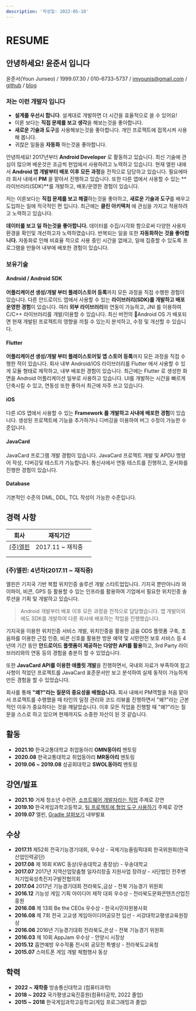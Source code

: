 ```yaml
---
description: '작성일: 2022-05-18'
---
```


# RESUME

## 안녕하세요! 윤준서 입니다

윤준서(Youn Junseo) / 1999.07.30 / 010-6733-5737 / [imyounjs@gmail.com](mailto:lowapple99@gmail.com) / [github](https://github.com/lowapple) / [blog](https://blog.lowapple.io/)

### 저는 이런 개발자 입니다

* **설계를 우선시 합니다**. 설계대로 개발하면 더 시간을 효율적으로 쓸 수 있어요!
* 이론 보다는 **직접 문제를 보고 생각**을 해보는것을 좋아합니다.
* **새로운 기술과 도구**를 사용해보는것을 좋아합니다. 개인 프로젝트에 접목시켜 사용해 봅니다.
* 귀찮은 일들을 **자동화** 하는것을 좋아합니다.

안녕하세요! 2017년부터 **Android Developer** 로 활동하고 있습니다. 최신 기술에 관심이 많으며 배운것은 조금씩 현업에서 사용하려고 노력하고 있습니다. 현재 엘핀 내에서 **Android 앱 개발부터 배포 이후 모든 과정**을 전적으로 담당하고 있습니다. 필요에따라 회사 내에서 **PM** 을 맡아서 진행하고 있습니다. 또한 다른 앱에서 사용할 수 있는 \*\*라이브러리(SDK)\*\*를 개발하고, 배포/운영한 경험이 있습니다.

저는 이론보다는 **직접 문제를 보고 해결**하는것을 좋아하고, **새로운 기술과 도구**를 배우고 도입하는 일에 적극적인 편 입니다. 최근에는 **클린 아키텍처** 에 관심을 가지고 적용하려고 노력하고 있습니다.

**데이터를 보고 일 하는것을 좋아합니다.** 데이터를 수집/시각화 함으로써 다양한 사용자 환경을 확인및 개선하고자 노력하였습니다. 반복되는 일을 또한 **자동화하는 것을 좋아합니다.** 자동화로 인해 비효율 적으로 사용 중인 시간을 없애고, 일에 집중할 수 있도록 프로그램을 만들어 내부에 배포한 경험이 있습니다.

### 보유기술

#### Android / Android SDK <a href="#android--android-sdk" id="android--android-sdk"></a>

**어플리케이션 생성/개발 부터 플레이스토어 등록**까지 모든 과정을 직접 수행한 경험이 있습니다. 다른 안드로이드 앱에서 사용할 수 있는 **라이브러리(SDK)를 개발하고 배포 운영한 경험**이 있습니다. 여러 **외부 라이브러리**와 연동이 가능하고, JNI 를 이용하여 C/C++ 라이브러리를 개발/이용할 수 있습니다. 최신 버전의 Android OS 가 배포되면 현재 개발된 프로젝트의 영향을 끼칠 수 있는지 분석하고, 수정 및 개선할 수 있습니다.

#### Flutter

**어플리케이션 생성/개발 부터 플레이스토어및 앱 스토어 등록**까지 모든 과정을 직접 수행한 적이 있습니다. 회사 내부 Android/iOS 라이브러리를 Flutter 에서 사용할 수 있게 모듈 형태로 제작하고, 내부 배포한 경험이 있습니다. 최근에는 Flutter 로 생성한 화면을 Android 어플리케이션 일부로 사용하고 있습니다. UI를 개발하는 시간을 빠르게 단축시킬 수 있고, 연동성 또한 좋아서 최근에 자주 쓰고 있습니다.

#### iOS <a href="#ios" id="ios"></a>

다른 iOS 앱에서 사용할 수 있는 **Framework 를 개발하고 사내에 배포한 경험**이 있습니다. 생성된 프로젝트에 기능을 추가하거나 디버깅을 이용하여 버그 수정이 가능한 수준입니다.

#### JavaCard <a href="#javacard" id="javacard"></a>

JavaCard 프로그램 개발 경험이 있습니다. JavaCard 프로젝트 개발 및 APDU 명령어 작성, 디버깅및 테스트가 가능합니다. 통신사에서 연동 테스트를 진행하고, 문서화를 진행한 경험이 있습니다.

#### Database <a href="#database" id="database"></a>

기본적인 수준의 DML, DDL, TCL 작성이 가능한 수준입니다.

## 경력 사항

| 회사                       | 재직기간           |   |
| ------------------------ | -------------- | - |
| [(주)엘핀](https://lfin.kr) | 2017.11 \~ 재직중 |   |
|                          |                |   |
|                          |                |   |

### (주)엘핀: 4년차(2017.11 \~ 재직중)

엘핀은 기지국 기반 복합 위치인증 솔루션 개발 스타트업입니다. 기지국 뿐만아니라 와이파이, 비콘, GPS 등 활용할 수 있는 인프라를 활용하여 기업에서 필요한 위치인증 솔루션을 기획 및 개발하고 있습니다.

> Android 개발부터 배포 이후 모든 과정을 전적으로 담당했습니다. 앱 개발이외에도 SDK를 개발하여 다른 회사에 배포하는 작업을 진행했습니다.

기지국을 이용한 위치인증 서비스 개발, 위치인증을 활용한 금융 ODS 플랫폼 구축, 초음파를 이용한 근접 인증, 비콘 신호를 활용한 방문 예약 및 시민안전 보호 서비스 등 4년여 기간 동안 **안드로이드 플랫폼이 제공하는 다양한 API를 활용**하고, 3rd Party 라이브러리와의 연동 등의 경험을 충분히 할 수 있었습니다.

또한 **JavaCard API를 이용한 애플릿 개발**을 진행하면서, 국내외 자료가 부족하여 참고사항이 적었던 프로젝트를 JavaCard 표준문서만 보고 분석하여 실제 동작이 가능하게 만든 경험을 할 수 있었습니다.

회사를 통해 **"왜?"라는 질문의 중요성을 배웠습니다.** 회사 내에서 PM역할을 처음 맡아서 프로젝트를 수행했을 때 타인의 일정 관리와 코드 리뷰를 진행하면서 "왜?"라는 근본적인 이유가 중요하다는 것을 깨달았습니다. 이후 모든 작업을 진행할 때 "왜?"라는 질문을 스스로 하고 있으며 현재까지도 소중한 자산이 된 것 같습니다.

## 활동 <a href="#undefined" id="undefined"></a>

* **2021.10** 한국교통대학교 취업동아리 **OMN동아리** 멘토링
* **2020.08** 한국교통대학교 취업동아리 **MR동아리** 멘토링
* **2019.06 \~ 2019.08** 성공회대학교 **SWOL동아리** 멘토링

## 강연/발표 <a href="#undefined" id="undefined"></a>

* **2021.10** 거제 청소년 수련관, [소프트웨어 개발자라는 직업](https://www.slideshare.net/JunseoYoun1/20211030-250579184) 주제로 강연
* **2019.10** 한국게임과학고등학교, [팀 프로젝트에 협업 도구 사용하기](https://www.slideshare.net/JunseoYoun1/ss-178428091) 주제로 강연
* **2019.07** 엘핀, [Gradle 살펴보기](https://www.slideshare.net/JunseoYoun1/gradle-250582147) 내부발표

## 수상 <a href="#undefined" id="undefined"></a>

* **2017.11** 제52회 전국기능경기대회, 우수상 - 국제기능올림픽대회 한국위원회(한국산업인력공단)
* **2017.08** 제 16회 KWC 동상(우송대학교 총장상) - 우송대학교
* **2017.07** 2017년 지역산업맞춤형 일자리창출 지원사업 장려상 - 사단법인 전주벤처기업육성촉진지구발전협의회
* **2017.04** 2017년 기능경기대회 전라북도,금상 - 전북 기능경기 위원회
* **2016.12** 기능성 게임 기획 아이디어 제작 대회 우수상 - 전라북도문화콘텐츠산업진흥원
* **2016.08** 제 13회 Be the CEOs 우수상 - 한국시민자원봉사회
* **2016.08** 제 7회 전국 고교생 게임아이디어공모전 입선 - 서강대학교평생교육원장상
* **2016.06** 2016년 기능경기대회 전라북도,은상 - 전북 기능경기 위원회
* **2016.03** 제 10회 AppJam 우수상 - 안양시 시장상
* **2015.12** 흡연예방 우수작품 전시회 공모전 특별상 - 전라북도교육청
* **2015.07** 스마트폰 게임 개발 체험행사 동상

## 학력 <a href="#undefined" id="undefined"></a>

* **2022 \~ 재학중** 방송통신대학교 (컴퓨터과학)
* **2018 \~ 2022** 국가평생교육진흥원(컴퓨터공학, 2022 졸업)
* **2015 \~ 2018** 한국게임과학고등학교(게임 프로그래밍과 졸업)

